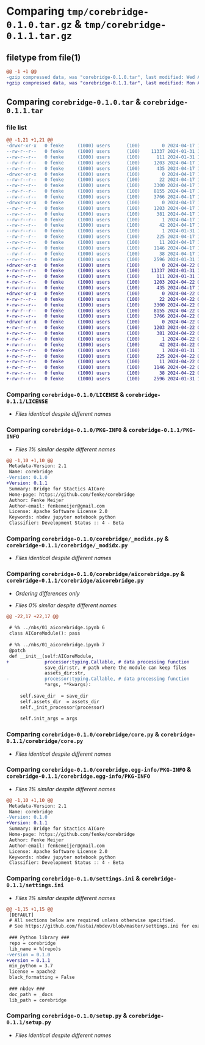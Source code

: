 # Comparing `tmp/corebridge-0.1.0.tar.gz` & `tmp/corebridge-0.1.1.tar.gz`

## filetype from file(1)

```diff
@@ -1 +1 @@
-gzip compressed data, was "corebridge-0.1.0.tar", last modified: Wed Apr 17 14:53:26 2024, max compression
+gzip compressed data, was "corebridge-0.1.1.tar", last modified: Mon Apr 22 08:18:29 2024, max compression
```

## Comparing `corebridge-0.1.0.tar` & `corebridge-0.1.1.tar`

### file list

```diff
@@ -1,21 +1,21 @@
-drwxr-xr-x   0 fenke     (1000) users      (100)        0 2024-04-17 14:53:26.860277 corebridge-0.1.0/
--rw-r--r--   0 fenke     (1000) users      (100)    11337 2024-01-31 12:54:47.000000 corebridge-0.1.0/LICENSE
--rw-r--r--   0 fenke     (1000) users      (100)      111 2024-01-31 12:54:47.000000 corebridge-0.1.0/MANIFEST.in
--rw-r--r--   0 fenke     (1000) users      (100)     1203 2024-04-17 14:53:26.860277 corebridge-0.1.0/PKG-INFO
--rw-r--r--   0 fenke     (1000) users      (100)      435 2024-04-17 14:51:56.000000 corebridge-0.1.0/README.md
-drwxr-xr-x   0 fenke     (1000) users      (100)        0 2024-04-17 14:53:26.860277 corebridge-0.1.0/corebridge/
--rw-r--r--   0 fenke     (1000) users      (100)       22 2024-04-17 14:52:06.000000 corebridge-0.1.0/corebridge/__init__.py
--rw-r--r--   0 fenke     (1000) users      (100)     3300 2024-04-17 14:52:06.000000 corebridge-0.1.0/corebridge/_modidx.py
--rw-r--r--   0 fenke     (1000) users      (100)     8155 2024-04-17 14:52:06.000000 corebridge-0.1.0/corebridge/aicorebridge.py
--rw-r--r--   0 fenke     (1000) users      (100)     3766 2024-04-17 14:52:06.000000 corebridge-0.1.0/corebridge/core.py
-drwxr-xr-x   0 fenke     (1000) users      (100)        0 2024-04-17 14:53:26.860277 corebridge-0.1.0/corebridge.egg-info/
--rw-r--r--   0 fenke     (1000) users      (100)     1203 2024-04-17 14:53:26.000000 corebridge-0.1.0/corebridge.egg-info/PKG-INFO
--rw-r--r--   0 fenke     (1000) users      (100)      381 2024-04-17 14:53:26.000000 corebridge-0.1.0/corebridge.egg-info/SOURCES.txt
--rw-r--r--   0 fenke     (1000) users      (100)        1 2024-04-17 14:53:26.000000 corebridge-0.1.0/corebridge.egg-info/dependency_links.txt
--rw-r--r--   0 fenke     (1000) users      (100)       42 2024-04-17 14:53:26.000000 corebridge-0.1.0/corebridge.egg-info/entry_points.txt
--rw-r--r--   0 fenke     (1000) users      (100)        1 2024-01-31 15:42:47.000000 corebridge-0.1.0/corebridge.egg-info/not-zip-safe
--rw-r--r--   0 fenke     (1000) users      (100)      225 2024-04-17 14:53:26.000000 corebridge-0.1.0/corebridge.egg-info/requires.txt
--rw-r--r--   0 fenke     (1000) users      (100)       11 2024-04-17 14:53:26.000000 corebridge-0.1.0/corebridge.egg-info/top_level.txt
--rw-r--r--   0 fenke     (1000) users      (100)     1146 2024-04-17 14:47:59.000000 corebridge-0.1.0/settings.ini
--rw-r--r--   0 fenke     (1000) users      (100)       38 2024-04-17 14:53:26.860277 corebridge-0.1.0/setup.cfg
--rw-r--r--   0 fenke     (1000) users      (100)     2596 2024-01-31 12:54:47.000000 corebridge-0.1.0/setup.py
+drwxr-xr-x   0 fenke     (1000) users      (100)        0 2024-04-22 08:18:29.386892 corebridge-0.1.1/
+-rw-r--r--   0 fenke     (1000) users      (100)    11337 2024-01-31 12:54:47.000000 corebridge-0.1.1/LICENSE
+-rw-r--r--   0 fenke     (1000) users      (100)      111 2024-01-31 12:54:47.000000 corebridge-0.1.1/MANIFEST.in
+-rw-r--r--   0 fenke     (1000) users      (100)     1203 2024-04-22 08:18:29.386892 corebridge-0.1.1/PKG-INFO
+-rw-r--r--   0 fenke     (1000) users      (100)      435 2024-04-17 14:51:56.000000 corebridge-0.1.1/README.md
+drwxr-xr-x   0 fenke     (1000) users      (100)        0 2024-04-22 08:18:29.386892 corebridge-0.1.1/corebridge/
+-rw-r--r--   0 fenke     (1000) users      (100)       22 2024-04-22 08:18:10.000000 corebridge-0.1.1/corebridge/__init__.py
+-rw-r--r--   0 fenke     (1000) users      (100)     3300 2024-04-22 08:18:10.000000 corebridge-0.1.1/corebridge/_modidx.py
+-rw-r--r--   0 fenke     (1000) users      (100)     8155 2024-04-22 08:18:10.000000 corebridge-0.1.1/corebridge/aicorebridge.py
+-rw-r--r--   0 fenke     (1000) users      (100)     3766 2024-04-22 08:18:10.000000 corebridge-0.1.1/corebridge/core.py
+drwxr-xr-x   0 fenke     (1000) users      (100)        0 2024-04-22 08:18:29.386892 corebridge-0.1.1/corebridge.egg-info/
+-rw-r--r--   0 fenke     (1000) users      (100)     1203 2024-04-22 08:18:29.000000 corebridge-0.1.1/corebridge.egg-info/PKG-INFO
+-rw-r--r--   0 fenke     (1000) users      (100)      381 2024-04-22 08:18:29.000000 corebridge-0.1.1/corebridge.egg-info/SOURCES.txt
+-rw-r--r--   0 fenke     (1000) users      (100)        1 2024-04-22 08:18:29.000000 corebridge-0.1.1/corebridge.egg-info/dependency_links.txt
+-rw-r--r--   0 fenke     (1000) users      (100)       42 2024-04-22 08:18:29.000000 corebridge-0.1.1/corebridge.egg-info/entry_points.txt
+-rw-r--r--   0 fenke     (1000) users      (100)        1 2024-01-31 15:42:47.000000 corebridge-0.1.1/corebridge.egg-info/not-zip-safe
+-rw-r--r--   0 fenke     (1000) users      (100)      225 2024-04-22 08:18:29.000000 corebridge-0.1.1/corebridge.egg-info/requires.txt
+-rw-r--r--   0 fenke     (1000) users      (100)       11 2024-04-22 08:18:29.000000 corebridge-0.1.1/corebridge.egg-info/top_level.txt
+-rw-r--r--   0 fenke     (1000) users      (100)     1146 2024-04-22 08:17:53.000000 corebridge-0.1.1/settings.ini
+-rw-r--r--   0 fenke     (1000) users      (100)       38 2024-04-22 08:18:29.386892 corebridge-0.1.1/setup.cfg
+-rw-r--r--   0 fenke     (1000) users      (100)     2596 2024-01-31 12:54:47.000000 corebridge-0.1.1/setup.py
```

### Comparing `corebridge-0.1.0/LICENSE` & `corebridge-0.1.1/LICENSE`

 * *Files identical despite different names*

### Comparing `corebridge-0.1.0/PKG-INFO` & `corebridge-0.1.1/PKG-INFO`

 * *Files 1% similar despite different names*

```diff
@@ -1,10 +1,10 @@
 Metadata-Version: 2.1
 Name: corebridge
-Version: 0.1.0
+Version: 0.1.1
 Summary: Bridge for Stactics AICore
 Home-page: https://github.com/fenke/corebridge
 Author: Fenke Meijer
 Author-email: fenkemeijer@gmail.com
 License: Apache Software License 2.0
 Keywords: nbdev jupyter notebook python
 Classifier: Development Status :: 4 - Beta
```

### Comparing `corebridge-0.1.0/corebridge/_modidx.py` & `corebridge-0.1.1/corebridge/_modidx.py`

 * *Files identical despite different names*

### Comparing `corebridge-0.1.0/corebridge/aicorebridge.py` & `corebridge-0.1.1/corebridge/aicorebridge.py`

 * *Ordering differences only*

 * *Files 0% similar despite different names*

```diff
@@ -22,17 +22,17 @@
 
 # %% ../nbs/01_aicorebridge.ipynb 6
 class AICoreModule(): pass
 
 # %% ../nbs/01_aicorebridge.ipynb 7
 @patch
 def __init__(self:AICoreModule, 
+             processor:typing.Callable, # data processing function
              save_dir:str, # path where the module can keep files 
              assets_dir:str,
-             processor:typing.Callable, # data processing function
              *args, **kwargs):
     
     self.save_dir  = save_dir
     self.assets_dir  = assets_dir
     self._init_processor(processor)
 
     self.init_args = args
```

### Comparing `corebridge-0.1.0/corebridge/core.py` & `corebridge-0.1.1/corebridge/core.py`

 * *Files identical despite different names*

### Comparing `corebridge-0.1.0/corebridge.egg-info/PKG-INFO` & `corebridge-0.1.1/corebridge.egg-info/PKG-INFO`

 * *Files 1% similar despite different names*

```diff
@@ -1,10 +1,10 @@
 Metadata-Version: 2.1
 Name: corebridge
-Version: 0.1.0
+Version: 0.1.1
 Summary: Bridge for Stactics AICore
 Home-page: https://github.com/fenke/corebridge
 Author: Fenke Meijer
 Author-email: fenkemeijer@gmail.com
 License: Apache Software License 2.0
 Keywords: nbdev jupyter notebook python
 Classifier: Development Status :: 4 - Beta
```

### Comparing `corebridge-0.1.0/settings.ini` & `corebridge-0.1.1/settings.ini`

 * *Files 1% similar despite different names*

```diff
@@ -1,15 +1,15 @@
 [DEFAULT]
 # All sections below are required unless otherwise specified.
 # See https://github.com/fastai/nbdev/blob/master/settings.ini for examples.
 
 ### Python library ###
 repo = corebridge
 lib_name = %(repo)s
-version = 0.1.0
+version = 0.1.1
 min_python = 3.7
 license = apache2
 black_formatting = False
 
 ### nbdev ###
 doc_path = _docs
 lib_path = corebridge
```

### Comparing `corebridge-0.1.0/setup.py` & `corebridge-0.1.1/setup.py`

 * *Files identical despite different names*

